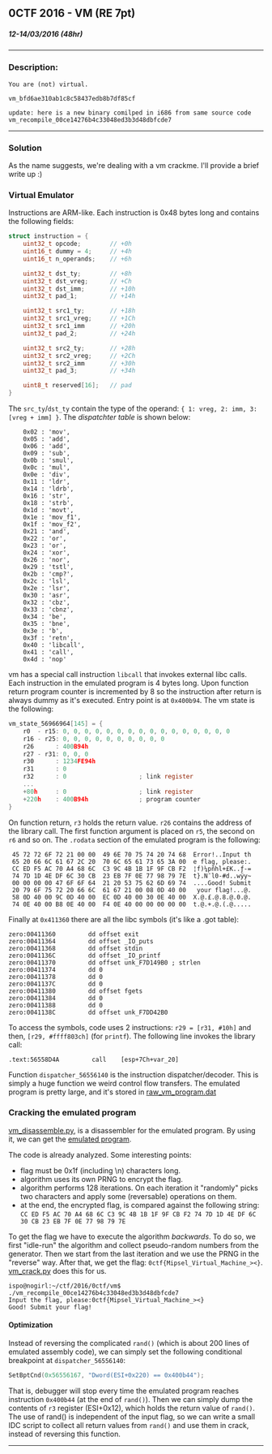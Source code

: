 
## 0CTF 2016 - VM (RE 7pt)
##### 12-14/03/2016 (48hr)
___

### Description: 


    You are (not) virtual.

    vm_bfd6ae310ab1c8c58437edb8b7df85cf

    update: here is a new binary comilped in i686 from same source code vm_recompile_00ce14276b4c33048ed3b3d48dbfcde7

___
### Solution

As the name suggests, we're dealing with a vm crackme. I'll provide a brief write up :)


### Virtual Emulator
Instructions are ARM-like. Each instruction is 0x48 bytes long and contains the following fields:
```C
struct instruction = {
    uint32_t opcode;        // +0h
    uint16_t dummy = 4;     // +4h
    uint16_t n_operands;    // +6h

    uint32_t dst_ty;        // +8h
    uint32_t dst_vreg;      // +Ch
    uint32_t dst_imm;       // +10h
    uint32_t pad_1;         // +14h

    uint32_t src1_ty;       // +18h
    uint32_t src1_vreg;     // +1Ch
    uint32_t src1_imm       // +20h
    uint32_t pad_2;         // +24h

    uint32_t src2_ty;       // +28h
    uint32_t src2_vreg;     // +2Ch
    uint32_t src2_imm       // +30h
    uint32_t pad_3;         // +34h

    uint8_t reserved[16];   // pad
}
```

The `src_ty`/`dst_ty` contain the type of the operand: `{ 1: vreg, 2: imm, 3: [vreg + imm] }`.
The *dispatchter table* is shown below:
```
    0x02 : 'mov',
    0x05 : 'add',
    0x06 : 'add',
    0x09 : 'sub',
    0x0b : 'smul',
    0x0c : 'mul',
    0x0e : 'div',
    0x11 : 'ldr',
    0x14 : 'ldrb',
    0x16 : 'str',
    0x18 : 'strb',
    0x1d : 'movt',
    0x1e : 'mov_f1',
    0x1f : 'mov_f2',
    0x21 : 'and',
    0x22 : 'or',
    0x23 : 'or',
    0x24 : 'xor',
    0x26 : 'nor',
    0x29 : 'tstl',
    0x2b : 'cmp?',
    0x2c : 'lsl',
    0x2e : 'lsr',
    0x30 : 'asr',
    0x32 : 'cbz',
    0x33 : 'cbnz',
    0x34 : 'be',
    0x35 : 'bne',
    0x3e : 'b',
    0x3f : 'retn',
    0x40 : 'libcall',
    0x41 : 'call',
    0x4d : 'nop'
```

vm has a special call instruction `libcall` that invokes external libc calls. Each instruction in
the emulated program is 4 bytes long. Upon function return program counter is incremented by 8
so the instruction after return is always dummy as it's executed. Entry point is at `0x400b94`.
The vm state is the following:
```C
vm_state_56966964[145] = {
    r0  - r15: 0, 0, 0, 0, 0, 0, 0, 0, 0, 0, 0, 0, 0, 0, 0, 0
    r16 - r25: 0, 0, 0, 0, 0, 0, 0, 0, 0, 0
    r26      : 400B94h
    r27 - r31: 0, 0, 0
    r30      : 1234FE94h
    r31      : 0 
    r32      : 0                    ; link register
    ...
    +80h     : 0                    ; link register
    +220h    : 400B94h              ; program counter
}
```

On function return, `r3` holds the return value. `r26` contains the address of the library call.
The first function argument is placed on `r5`, the second on `r6` and so on.
The `.rodata` section of the emulated program is the following:
```
 45 72 72 6F 72 21 00 00  49 6E 70 75 74 20 74 68  Error!..Input th
 65 20 66 6C 61 67 2C 20  70 6C 65 61 73 65 3A 00  e flag, please:.
 CC ED F5 AC 70 A4 68 6C  C3 9C 4B 1B 1F 9F CB F2  ¦f)¼pñhl+£K..ƒ-=
 74 7D 1D 4E DF 6C 30 CB  23 EB 7F 0E 77 98 79 7E  t}.N¯l0-#d..wÿy~
 00 00 00 00 47 6F 6F 64  21 20 53 75 62 6D 69 74  ....Good! Submit
 20 79 6F 75 72 20 66 6C  61 67 21 00 08 0D 40 00   your flag!...@.
 58 0D 40 00 9C 0D 40 00  EC 0D 40 00 30 0E 40 00  X.@.£.@.8.@.0.@.
 74 0E 40 00 B8 0E 40 00  F4 0E 40 00 00 00 00 00  t.@.+.@.(.@.....
```

Finally at `0x411360` there are all the libc symbols (it's like a .got table):
```
zero:00411360         dd offset exit
zero:00411364         dd offset _IO_puts
zero:00411368         dd offset stdin
zero:0041136C         dd offset _IO_printf
zero:00411370         dd offset unk_F7D149B0 ; strlen
zero:00411374         dd 0
zero:00411378         dd 0
zero:0041137C         dd 0
zero:00411380         dd offset fgets
zero:00411384         dd 0
zero:00411388         dd 0
zero:0041138C         dd offset unk_F7DD42B0
```

To access the symbols, code uses 2 instructions: `r29 = [r31, #10h]` and then, `[r29, #ffff803ch]`
(for `printf`). The following line invokes the library call:
```Assembly
.text:56558D4A         call    [esp+7Ch+var_20]
```

Function `dispatcher_56556140` is the instruction dispatcher/decoder. This is simply a huge function
we weird control flow transfers.
The emulated program is pretty large, and it's stored in [raw_vm_program.dat](raw_vm_program.dat)

### Cracking the emulated program

[vm_disassemble.py](vm_disassemble.py), is a disassembler for the emulated program. By using it,
we can get the [emulated program](emulated_program.txt).

The code is already analyzed. Some interesting points:
* flag must be 0x1f (including \n) characters long.
* algorithm uses its own PRNG to encrypt the flag.
* algorithm performs 128 iterations. On each iteration it "randomly" picks two characters and apply
  some (reversable) operations on them.
* at the end, the encrypted flag, is compared against the following string:
  `CC ED F5 AC 70 A4 68 6C C3 9C 4B 1B 1F 9F CB F2 74 7D 1D 4E DF 6C 30 CB 23 EB 7F 0E 77 98 79 7E`


To get the flag we have to execute the algorithm *backwards*. To do so, we first "idle-run" the
algorithm and collect pseudo-random numbers from the generator. Then we start from the last
iteration and we use the PRNG in the "reverse" way. After that, we get the flag:
`0ctf{Mipsel_Virtual_Machine_><}`. [vm_crack.py](vm_crack.py) does this for us.

```
ispo@nogirl:~/ctf/2016/0ctf/vm$ ./vm_recompile_00ce14276b4c33048ed3b3d48dbfcde7 
Input the flag, please:0ctf{Mipsel_Virtual_Machine_><}
Good! Submit your flag!
```

#### Optimization
Instead of reversing the complicated `rand()` (which is about 200 lines of emulated
assembly code), we can simply set the following conditional breakpoint at `dispatcher_56556140`:
```C
SetBptCnd(0x56556167, "Dword(ESI+0x220) == 0x400b44");
```

That is, debugger will stop every time the emulated program reaches instruction `0x400b44` (at
the end of `rand()`). Then we can simply dump the contents of `r3` register (ESI+0x12), which
holds the return value of `rand()`. The use of rand() is independent of the input flag, so we
can write a small IDC script to collect all return values from `rand()` and use them in crack,
instead of reversing this function.
___